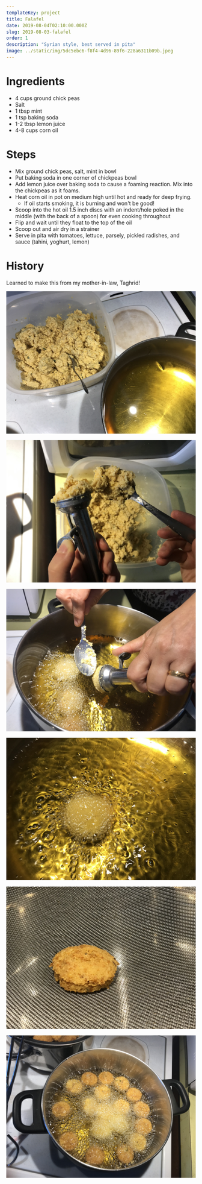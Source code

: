 ```yaml
---
templateKey: project
title: Falafel
date: 2019-08-04T02:10:00.000Z
slug: 2019-08-03-falafel
order: 1
description: "Syrian style, best served in pita"
image: ../static/img/5dc5ebc6-f8f4-4d96-89f6-228a6311b09b.jpeg
---
```


# Ingredients

- 4 cups ground chick peas
- Salt
- 1 tbsp mint
- 1 tsp baking soda
- 1-2 tbsp lemon juice
- 4-8 cups corn oil

# Steps

- Mix ground chick peas, salt, mint in bowl
- Put baking soda in one corner of chickpeas bowl
- Add lemon juice over baking soda to cause a foaming reaction. Mix into the chickpeas as it foams.
- Heat corn oil in pot on medium high until hot and ready for deep frying.
  - If oil starts smoking, it is burning and won't be good!
- Scoop into the hot oil 1.5 inch discs with an indent/hole poked in the middle (with the back of a spoon) for even cooking throughout
- Flip and wait until they float to the top of the oil
- Scoop out and air dry in a strainer
- Serve in pita with tomatoes, lettuce, parsely, pickled radishes, and sauce (tahini, yoghurt, lemon)

# History

Learned to make this from my mother-in-law, Taghrid!

![](/img/falafel-img_7319.jpg)

![](/img/falafel-img_7328.jpg)

![](/img/falafel-img_7325.jpg)

![](/img/falafel-img_7324.jpg)

![](/img/falafel-img_7327.jpg)

![](/img/falafel-img_7330.jpg)
